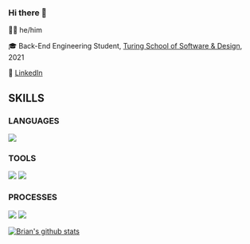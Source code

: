 ### Hi there 👋


<!-- **bfl3tch/bfl3tch** is a ✨ _special_ ✨ repository because its `README.md` (this file) appears on your GitHub profile. -->
<!-- 
Here are some ideas to get you started:

- 🔭 I’m currently working on ...
- 🌱 I’m currently learning ...
- 👯 I’m looking to collaborate on ...
- 🤔 I’m looking for help with ...
- 💬 Ask me about ...
- 📫 How to reach me: ...
- 😄 Pronouns: ...
- ⚡ Fun fact: ...
 -->

🙋‍♂️ he/him <br />

<!-- 🤓 Passion for back-end engineering and problem-solving with over 10 years of project management and consulting experience in geotechnical engineering.  Highly motivated and detailed-oriented self-learner who thrives on living at the intersection of the technical and creative. <br /> -->

<!-- 🎸 Producer / audio engineer, [Oven Fresh Sounds](https://www.ovenfreshsounds.com/) <br/> -->
🎓 Back-End Engineering Student, [Turing School of Software & Design](https://turing.edu/), 2021 <br/>

🔎 [LinkedIn](https://www.linkedin.com/in/bfl3tch/) </br>

## SKILLS
### LANGUAGES
<p>
  <img src="https://img.shields.io/badge/ruby%20-201E84.svg?&style=for-the-badge&logo=ruby&logoColor=white" />
</p>

### TOOLS 
<p>
  <img src="https://img.shields.io/badge/rspec%20-7119C2.svg?&style=for-the-badge&logo=rspec&logoColor=white" />
  <img src="https://img.shields.io/badge/Git%20-201E84.svg?&style=for-the-badge&logo=Git&logoColor=white" />
</p>

### PROCESSES
<p>
  <img src="https://img.shields.io/badge/OOP%20-2A42D0.svg?&style=for-the-badge&logo=OOP&logoColor=white" />
  <img src="https://img.shields.io/badge/TDD%20-B8189A.svg?&style=for-the-badge&logo=TDD&logoColor=white" />
</p>


[![Brian's github stats](https://github-readme-stats.vercel.app/api?username=bfl3tch)](https://github.com/bfl3tch/github-readme-stats)


<!-- [![Scott's github stats](https://github-readme-stats.vercel.app/api?username=scott-borecki)](https://github.com/scott-borecki/github-readme-stats) -->
